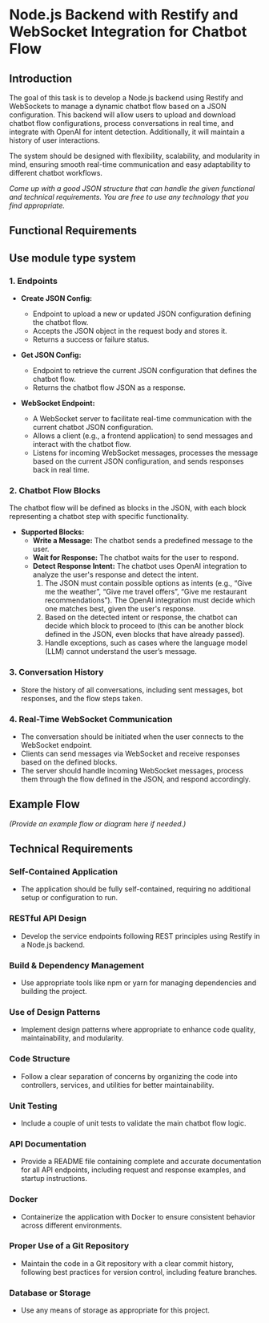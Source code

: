 # Node.js Backend with Restify and WebSocket Integration for Chatbot Flow

## Introduction

The goal of this task is to develop a Node.js backend using Restify and WebSockets to manage a dynamic chatbot flow based on a JSON configuration. This backend will allow users to upload and download chatbot flow configurations, process conversations in real time, and integrate with OpenAI for intent detection. Additionally, it will maintain a history of user interactions.

The system should be designed with flexibility, scalability, and modularity in mind, ensuring smooth real-time communication and easy adaptability to different chatbot workflows.

_Come up with a good JSON structure that can handle the given functional and technical requirements. You are free to use any technology that you find appropriate._

## Functional Requirements

## Use module type system

### 1. Endpoints

- **Create JSON Config:**

  - Endpoint to upload a new or updated JSON configuration defining the chatbot flow.
  - Accepts the JSON object in the request body and stores it.
  - Returns a success or failure status.

- **Get JSON Config:**

  - Endpoint to retrieve the current JSON configuration that defines the chatbot flow.
  - Returns the chatbot flow JSON as a response.

- **WebSocket Endpoint:**
  - A WebSocket server to facilitate real-time communication with the current chatbot JSON configuration.
  - Allows a client (e.g., a frontend application) to send messages and interact with the chatbot flow.
  - Listens for incoming WebSocket messages, processes the message based on the current JSON configuration, and sends responses back in real time.

### 2. Chatbot Flow Blocks

The chatbot flow will be defined as blocks in the JSON, with each block representing a chatbot step with specific functionality.

- **Supported Blocks:**
  - **Write a Message:** The chatbot sends a predefined message to the user.
  - **Wait for Response:** The chatbot waits for the user to respond.
  - **Detect Response Intent:** The chatbot uses OpenAI integration to analyze the user's response and detect the intent.
    1. The JSON must contain possible options as intents (e.g., “Give me the weather”, “Give me travel offers”, “Give me restaurant recommendations”). The OpenAI integration must decide which one matches best, given the user's response.
    2. Based on the detected intent or response, the chatbot can decide which block to proceed to (this can be another block defined in the JSON, even blocks that have already passed).
    3. Handle exceptions, such as cases where the language model (LLM) cannot understand the user’s message.

### 3. Conversation History

- Store the history of all conversations, including sent messages, bot responses, and the flow steps taken.

### 4. Real-Time WebSocket Communication

- The conversation should be initiated when the user connects to the WebSocket endpoint.
- Clients can send messages via WebSocket and receive responses based on the defined blocks.
- The server should handle incoming WebSocket messages, process them through the flow defined in the JSON, and respond accordingly.

## Example Flow

_(Provide an example flow or diagram here if needed.)_

## Technical Requirements

### Self-Contained Application

- The application should be fully self-contained, requiring no additional setup or configuration to run.

### RESTful API Design

- Develop the service endpoints following REST principles using Restify in a Node.js backend.

### Build & Dependency Management

- Use appropriate tools like npm or yarn for managing dependencies and building the project.

### Use of Design Patterns

- Implement design patterns where appropriate to enhance code quality, maintainability, and modularity.

### Code Structure

- Follow a clear separation of concerns by organizing the code into controllers, services, and utilities for better maintainability.

### Unit Testing

- Include a couple of unit tests to validate the main chatbot flow logic.

### API Documentation

- Provide a README file containing complete and accurate documentation for all API endpoints, including request and response examples, and startup instructions.

### Docker

- Containerize the application with Docker to ensure consistent behavior across different environments.

### Proper Use of a Git Repository

- Maintain the code in a Git repository with a clear commit history, following best practices for version control, including feature branches.

### Database or Storage

- Use any means of storage as appropriate for this project.
